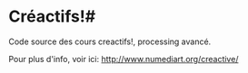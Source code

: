 # Créactifs!#

Code source des cours creactifs!, processing avancé.

Pour plus d'info, voir ici: http://www.numediart.org/creactive/